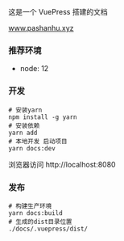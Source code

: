 这是一个 VuePress 搭建的文档

www.pashanhu.xyz

### 推荐环境
- node: 12

### 开发
```
# 安装yarn
npm install -g yarn
# 安装依赖
yarn add
# 本地开发 启动项目
yarn docs:dev
```

浏览器访问 http://localhost:8080

### 发布
```
# 构建生产环境
yarn docs:build
# 生成的dist目录位置
./docs/.vuepress/dist/
```
